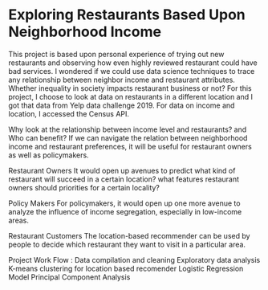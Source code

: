 # Exploring Restaurants Based Upon Neighborhood Income

This project is based upon personal experience of trying out new restaurants and observing how even highly reviewed restaurant could have bad services. I wondered if we could use data science techniques to trace any relationship between neighbor income and restaurant attributes.  Whether inequality in society impacts restaurant business or not?
For this project, I choose to look at data on restaurants in a different location and I got that data from Yelp data challenge 2019. For data on income and location, I accessed the Census API.

Why look at the relationship between income level and restaurants? and Who can benefit?
If we can navigate the relation between neighborhood income and restaurant preferences, it will be useful for restaurant owners as well as policymakers.

Restaurant Owners 
It would open up avenues to predict what kind of restaurant will succeed in a certain location? what features restaurant owners should priorities for a certain locality? 

Policy Makers
 For policymakers, it would open up one more avenue to analyze the influence of income segregation, especially in low-income areas.

Restaurant Customers
The location-based recommender can be used by people to decide which restaurant they want to visit in a particular area.

Project Work Flow :
Data compilation and cleaning
Exploratory data analysis
K-means clustering for location based recomender
Logistic Regression Model
Principal Component Analysis

